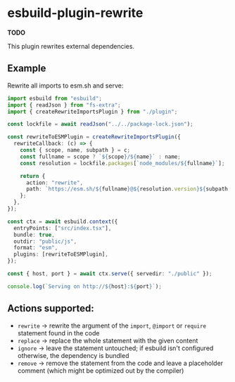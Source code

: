 # esbuild-plugin-rewrite

**TODO**

This plugin rewrites external dependencies.

## Example

Rewrite all imports to esm.sh and serve:

```ts
import esbuild from "esbuild";
import { readJson } from "fs-extra";
import { createRewriteImportsPlugin } from "./plugin";

const lockfile = await readJson("../../package-lock.json");

const rewriteToESMPlugin = createRewriteImportsPlugin({
  rewriteCallback: (c) => {
    const { scope, name, subpath } = c;
    const fullname = scope ? `${scope}/${name}` : name;
    const resolution = lockfile.packages[`node_modules/${fullname}`];

    return {
      action: "rewrite",
      path: `https://esm.sh/${fullname}@${resolution.version}${subpath ?? ""}`,
    };
  },
});

const ctx = await esbuild.context({
  entryPoints: ["src/index.tsx"],
  bundle: true,
  outdir: "public/js",
  format: "esm",
  plugins: [rewriteToESMPlugin],
});

const { host, port } = await ctx.serve({ servedir: "./public" });

console.log(`Serving on http://${host}:${port}`);
```

## Actions supported:

- `rewrite` -> rewrite the argument of the `import`, `@import` or `require` statement found in the code
- `replace` -> replace the whole statement with the given content
- `ignore` -> leave the statement untouched; if esbuild isn't configured otherwise, the dependency is bundled
- `remove` -> remove the statement from the code and leave a placeholder comment (which might be optimized out by the compiler)
